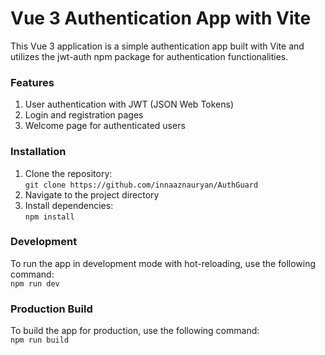 # Vue 3 Authentication App with Vite

This Vue 3 application is a simple authentication app built with Vite and utilizes the jwt-auth npm package for authentication functionalities.

### Features
1. User authentication with JWT (JSON Web Tokens)  
2. Login and registration pages 
3. Welcome page for authenticated users

### Installation
1. Clone the repository:  
```git clone https://github.com/innaaznauryan/AuthGuard```
2. Navigate to the project directory
3. Install dependencies:  
```npm install```

### Development
To run the app in development mode with hot-reloading, use the following command:  
```npm run dev```

### Production Build
To build the app for production, use the following command:  
```npm run build```
